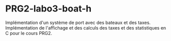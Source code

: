# PRG2-labo3-boat-h
Implémentation d'un système de port avec des bateaux et des taxes. Implémentation de l'affichage et des calculs des taxes et des statistiques en C pour le cours PRG2.